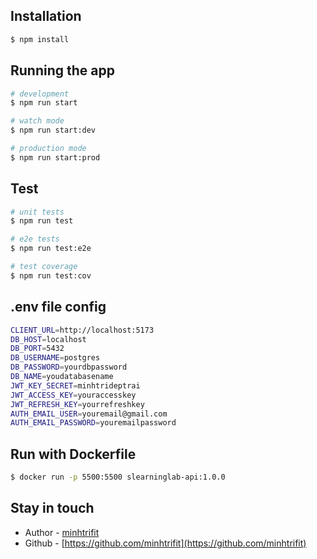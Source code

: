 ## Installation

```bash
$ npm install
```

## Running the app

```bash
# development
$ npm run start

# watch mode
$ npm run start:dev

# production mode
$ npm run start:prod
```

## Test

```bash
# unit tests
$ npm run test

# e2e tests
$ npm run test:e2e

# test coverage
$ npm run test:cov
```

## .env file config

```bash
CLIENT_URL=http://localhost:5173
DB_HOST=localhost
DB_PORT=5432
DB_USERNAME=postgres
DB_PASSWORD=yourdbpassword
DB_NAME=youdatabasename
JWT_KEY_SECRET=minhtrideptrai
JWT_ACCESS_KEY=youraccesskey
JWT_REFRESH_KEY=yourrefreshkey
AUTH_EMAIL_USER=youremail@gmail.com
AUTH_EMAIL_PASSWORD=youremailpassword
```

## Run with Dockerfile

```bash
$ docker run -p 5500:5500 slearninglab-api:1.0.0
```

## Stay in touch

- Author - [minhtrifit](https://kamilmysliwiec.com)
- Github - [https://github.com/minhtrifit](https://github.com/minhtrifit)